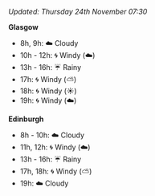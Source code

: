 *Updated: Thursday 24th November 07:30*

**Glasgow**

* 8h, 9h: :cloud: Cloudy
* 10h - 12h: :cyclone: Windy (:cloud:)
* 13h - 16h: :umbrella: Rainy
* 17h: :cyclone: Windy (:partly_sunny:)
* 18h: :cyclone: Windy (:sunny:)
* 19h: :cyclone: Windy (:cloud:)

**Edinburgh**

* 8h - 10h: :cloud: Cloudy
* 11h, 12h: :cyclone: Windy (:cloud:)
* 13h - 16h: :umbrella: Rainy
* 17h, 18h: :cyclone: Windy (:partly_sunny:)
* 19h: :cloud: Cloudy

